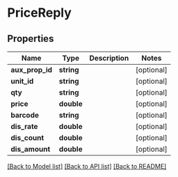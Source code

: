 # PriceReply

## Properties
Name | Type | Description | Notes
------------ | ------------- | ------------- | -------------
**aux_prop_id** | **string** |  | [optional] 
**unit_id** | **string** |  | [optional] 
**qty** | **string** |  | [optional] 
**price** | **double** |  | [optional] 
**barcode** | **string** |  | [optional] 
**dis_rate** | **double** |  | [optional] 
**dis_count** | **double** |  | [optional] 
**dis_amount** | **double** |  | [optional] 

[[Back to Model list]](../README.md#documentation-for-models) [[Back to API list]](../README.md#documentation-for-api-endpoints) [[Back to README]](../README.md)


